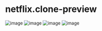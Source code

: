 # netflix.clone-preview
![image](https://user-images.githubusercontent.com/87605749/129448343-e916a91c-5df8-4903-89a4-08f4dddf9476.png)
![image](https://user-images.githubusercontent.com/87605749/129448375-e165c7f0-561e-4f0a-8add-1dd9cfb9a1b1.png)
![image](https://user-images.githubusercontent.com/87605749/129448390-4ae12d1e-b1c4-4ad1-b9fd-5cb8988164b1.png)
![image](https://user-images.githubusercontent.com/87605749/129448414-79ede270-5a67-452a-baca-d654822c8fb2.png)

